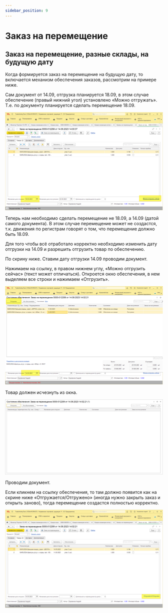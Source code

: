 ```yaml
---
sidebar_position: 9
---
```


# Заказ на перемещение


## Заказ на перемещение, разные склады, на будущую дату
Когда формируется заказ на перемещение на будущую дату, то включается механизм обеспечения заказов, рассмотрим на примере ниже.

Сам документ от 14.09, отгрузка планируется 18.09, в этом случае обеспечение (правый нижний угол) установлено «Можно отгружать». Т.е. по документу планируется сделать перемещение 18.09.

![](./img/zakaz-na-peremeshhenie/Aspose.Words.d0ef18bd-079b-4831-821e-1bfe67db36e6.001.png)

Теперь нам необходимо сделать перемещение не 18.09, а 14.09 (датой самого документа). В этом случае перемещение может не создастся, т.к. движения по регистрам говорят о том, что перемещение должно быть 18.09.  

Для того чтобы всё отработало корректно необходимо изменить дату отгрузки на 14.09 и разрешить отгрузить товар по обеспечению.

По скрину ниже. Ставим дату отгрузки 14.09 проводим документ. 

Нажимаем на ссылку, в правом нижнем углу, «Можно отгрузить сейчас» (текст может отличаться). Откроется окно обеспечения, в нем выделяем все строки и нажимаем «Отгрузить».

![](./img/zakaz-na-peremeshhenie/Aspose.Words.d0ef18bd-079b-4831-821e-1bfe67db36e6.002.png)

Товар должен исчезнуть из окна.

![](./img/zakaz-na-peremeshhenie/Aspose.Words.d0ef18bd-079b-4831-821e-1bfe67db36e6.003.png)

Проводим документ.

Если кликнем на ссылку обеспечения, то там должно появится как на скрине ниже «Отгружается/Отгружено» (иногда нужно закрыть заказ и открыть заново), тогда перемещение создастся полностью корректно.

![](./img/zakaz-na-peremeshhenie/Aspose.Words.d0ef18bd-079b-4831-821e-1bfe67db36e6.004.png)
